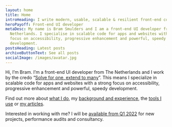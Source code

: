 ```yaml
---
layout: home
title: Home
introHeading: I write modern, usable, scalable & resilient front-end code
heroPayoff: Front-end UI developer
metaDesc: My name is Bram Smulders and I am a front-end UI developer from The
  Netherlands. I specialise in scalable code for apps and websites with a strong
  focus on accessibility, progressive enhancement and powerful, speedy
  development.
postsHeading: Latest posts
archiveButtonText: See all posts
socialImage: /images/avatar.jpg
---
```


Hi, I’m Bram. I’m a front-end UI developer from The Netherlands and I work by the credo “[Solve for one, extend to many](https://medium.com/@leannemdobson/solve-for-one-extend-to-many-inclusive-design-and-why-it-matters-48336f4641a0)”. This means I specialize in scalable code for apps and websites with a strong focus on accessibility, progressive enhancement and powerful, speedy development.

Find out more about [what I do](awesome/#heading-experience), my [background and experience](/awesome), the [tools I use](/using) or [my articles](#articles).

Interested in working with me? I will be <a href="/available" class="c-button  c-button--inline">available from Q1 2022</a> for new projects, performance audits and consultancy.
